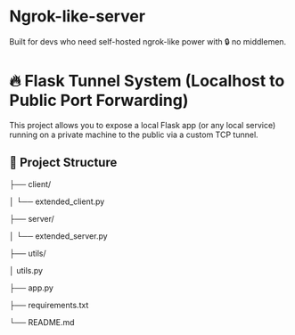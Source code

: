 # Ngrok-like-server
Built for devs who need self-hosted ngrok-like power with 🔒 no middlemen.  

# 🔥 Flask Tunnel System (Localhost to Public Port Forwarding)

This project allows you to expose a local Flask app (or any local service) running on a private machine to the public via a custom TCP tunnel.

## 🧱 Project Structure


├── client/

│ └── extended_client.py

├── server/

│ └── extended_server.py

├── utils/

│ utils.py

├── app.py
 
├── requirements.txt

└── README.md